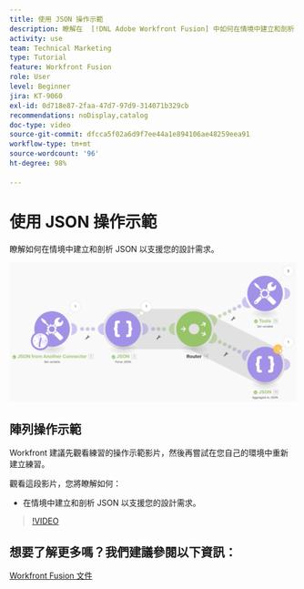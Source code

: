 ```yaml
---
title: 使用 JSON 操作示範
description: 瞭解在  [!DNL Adobe Workfront Fusion] 中如何在情境中建立和剖析 JSON 以支援您的設計需求。
activity: use
team: Technical Marketing
type: Tutorial
feature: Workfront Fusion
role: User
level: Beginner
jira: KT-9060
exl-id: 0d718e87-2faa-47d7-97d9-314071b329cb
recommendations: noDisplay,catalog
doc-type: video
source-git-commit: dfcca5f02a6d9f7ee44a1e894106ae48259eea91
workflow-type: tm+mt
source-wordcount: '96'
ht-degree: 98%

---
```


# 使用 JSON 操作示範

瞭解如何在情境中建立和剖析 JSON 以支援您的設計需求。

![影像顯示 Fusion 情境](assets/final-functional-bits-and-bobs-2.png)

## 陣列操作示範

Workfront 建議先觀看練習的操作示範影片，然後再嘗試在您自己的環境中重新建立練習。

觀看這段影片，您將瞭解如何：

* 在情境中建立和剖析 JSON 以支援您的設計需求。

>[!VIDEO](https://video.tv.adobe.com/v/335301/?quality=12&learn=on&enablevpops)



## 想要了解更多嗎？我們建議參閱以下資訊：

[Workfront Fusion 文件](https://experienceleague.adobe.com/en/docs/workfront-fusion/using/get-started-with-fusion/understand-workfront-fusion/workfront-fusion-overview)
